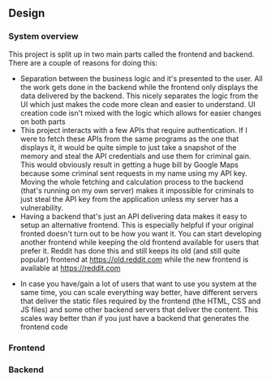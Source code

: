 ## Design

### System overview
<!-- TODO: I think this should be in another section, but I'll just write it now and move it to the right place later on-->
This project is split up in two main parts called the frontend and backend.
There are a couple of reasons for doing this:
- Separation between the business logic and it's presented to the user. All the work gets done in the backend while the frontend only displays the data delivered by the backend. This nicely separates the logic from the UI which just makes the code more clean and easier to understand. UI creation code isn't mixed with the logic which allows for easier changes on both parts
- This project interacts with a few APIs that require authentication. If I were to fetch these APIs from the same programs as the one that displays it, it would be quite simple to just take a snapshot of the memory and steal the API credentials and use them for criminal gain. This would obviously result in getting a huge bill by Google Maps because some criminal sent requests in my name using my API key. Moving the whole fetching and calculation process to the backend (that's running on my own server) makes it impossible for criminals to just steal the API key from the application unless my server has a vulnerability.
- Having a backend that's just an API delivering data makes it easy to setup an alternative frontend. This is especially helpful if your original fronted doesn't turn out to be how you want it. You can start developing another frontend while keeping the old frontend available for users that prefer it. Reddit has done this and still keeps its old (and still quite popular) frontend at https://old.reddit.com while the new frontend is available at https://reddit.com
<!--TODO: Explain something with the SPA -->
- In case you have/gain a lot of users that want to use you system at the same time, you can scale everything way better, have different servers that deliver the static files required by the frontend (the HTML, CSS and JS files) and some other backend servers that deliver the content. This scales way better than if you just have a backend that generates the frontend code
### Frontend

### Backend